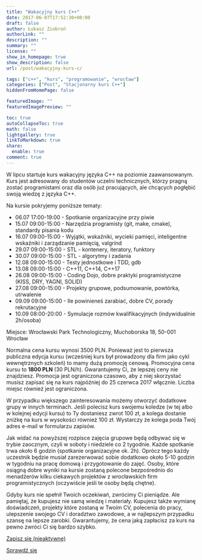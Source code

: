 ```yaml
---
title: "Wakacyjny kurs C++"
date: 2017-06-07T17:52:30+00:00
draft: false
author: Łukasz Ziobroń
authorLink: ""
description: ""
summary: ""
license: ""
show_in_homepage: true
show_description: false
url: /post/wakacyjny-kurs-c/

tags: ["c++", "kurs", "programowanie", "wrocław"]
categories: ["Post", "Stacjonarny kurs C++"]
hiddenFromHomePage: false

featuredImage: ""
featuredImagePreview: ""

toc: true
autoCollapseToc: true
math: false
lightgallery: true
linkToMarkdown: true
share:
  enable: true
comment: true
---
```


W lipcu startuje kurs wakacyjny języka C++ na poziomie zaawansowanym. Kurs jest adresowany do studentów uczelni technicznych, którzy pragną zostać programistami oraz dla osób już pracujących, ale chcących pogłębić swoją wiedzę z języka C++.

<!--more-->

Na kursie pokryjemy poniższe tematy:

* 06.07 17:00-19:00 - Spotkanie organizacyjne przy piwie
* 15.07 09:00-15:00 - Narzędzia programisty (git, make, cmake), standardy pisania kodu
* 16.07 09:00-15:00 - Wyjątki, wskaźniki, wycieki pamięci, inteligentne wskaźniki i zarządzanie pamięcią, valgrind
* 29.07 09:00-15:00 - STL - kontenery, iteratory, funktory
* 30.07 09:00-15:00 - STL - algorytmy i zadania
* 12.08 09:00-15:00 - Testy jednostkowe i TDD, gdb
* 13.08 09:00-15:00 - C++11, C++14, C++17
* 26.08 09:00-15:00 - Coding Dojo, dobre praktyki programistyczne (KISS, DRY, YAGNI, SOLID)
* 27.08 09:00-15:00 - Projekty grupowe, podsumowanie, powtórka, utrwalenie
* 09.09 09:00-15:00 - Ile powinieneś zarabiać, dobre CV, porady rekrutacyjne
* 10.09 08:00-20:00 - Symulacje rozmów kwalifikacyjnych (indywidualnie 2h/osoba)

Miejsce: Wrocławski Park Technologiczny, Muchoborska 18, 50-001 Wrocław

Normalna cena kursu wynosi 3500 PLN. Ponieważ jest to pierwsza publiczna edycja kursu (wcześniej kurs był prowadzony dla firm jako cykl wewnętrznych szkoleń) to mamy dużą promocję cenową. Promocyjna cena kursu to **1800 PLN** (30 PLN/h). Gwarantujemy Ci, że lepszej ceny nie znajdziesz. Promocja jest ograniczona czasowo, aby z niej skorzystać musisz zapisać się na kurs najpóźniej do 25 czerwca 2017 włącznie. Liczba miejsc również jest ograniczona.

W przypadku większego zainteresowania możemy otworzyć dodatkowe grupy w innych terminach. Jeśli polecisz kurs swojemu koledze (w tej albo w kolejnej edycji kursu) to Ty dostaniesz zwrot 100 zł, a kolega dostanie zniżkę na kurs w wysokości również 100 zł. Wystarczy że kolega poda Twój adres e-mail w formularzu zapisów.

Jak widać na powyższej rozpisce zajęcia grupowe będą odbywać się w trybie zaocznym, czyli w soboty i niedziele co 2 tygodnie. Każde spotkanie trwa około 6 godzin (spotkanie organizacyjne ok. 2h). Oprócz tego każdy uczestnik będzie musiał zarezerwować sobie dodatkowo około 5-10 godzin w tygodniu na pracę domową i przygotowanie do zajęć. Osoby, które osiągną dobre wyniki na kursie zostaną polecone bezpośrednio do menadżerów kilku ciekawych projektów z wrocławskich firm programistycznych (oczywiście jeśli te osoby będą chętne).

Gdyby kurs nie spełnił Twoich oczekiwań, zwrócimy Ci pieniądze. Ale pamiętaj, że kupujesz nie samą wiedzę i materiały. Kupujesz także wymianę doświadczeń, projekty które zostaną w Twoim CV, polecenia do pracy, ulepszenie swojego CV i doradztwo zawodowe, a w najlepszym przypadku szansę na lepsze zarobki. Gwarantujemy, że cena jaką zapłacisz za kurs na pewno zwróci Ci się bardzo szybko.

<div class="buttons">
  <a class="btn btn-primary custom-button" href="#">Zapisz się (nieaktywne)</a>

  <a class="btn btn-primary custom-button" href="https://coders.school/sprawdz-sie">Sprawdź się</a>
</div>